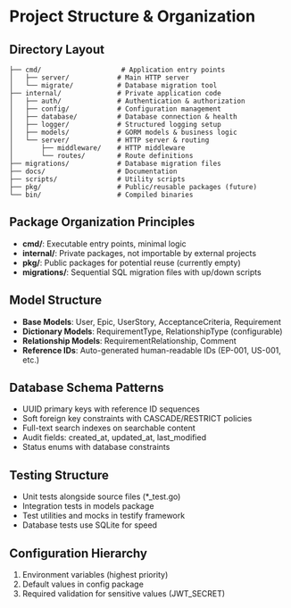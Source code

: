# Project Structure & Organization

## Directory Layout
```
├── cmd/                    # Application entry points
│   ├── server/            # Main HTTP server
│   └── migrate/           # Database migration tool
├── internal/              # Private application code
│   ├── auth/              # Authentication & authorization
│   ├── config/            # Configuration management
│   ├── database/          # Database connection & health
│   ├── logger/            # Structured logging setup
│   ├── models/            # GORM models & business logic
│   └── server/            # HTTP server & routing
│       ├── middleware/    # HTTP middleware
│       └── routes/        # Route definitions
├── migrations/            # Database migration files
├── docs/                  # Documentation
├── scripts/               # Utility scripts
├── pkg/                   # Public/reusable packages (future)
└── bin/                   # Compiled binaries
```

## Package Organization Principles
- **cmd/**: Executable entry points, minimal logic
- **internal/**: Private packages, not importable by external projects
- **pkg/**: Public packages for potential reuse (currently empty)
- **migrations/**: Sequential SQL migration files with up/down scripts

## Model Structure
- **Base Models**: User, Epic, UserStory, AcceptanceCriteria, Requirement
- **Dictionary Models**: RequirementType, RelationshipType (configurable)
- **Relationship Models**: RequirementRelationship, Comment
- **Reference IDs**: Auto-generated human-readable IDs (EP-001, US-001, etc.)

## Database Schema Patterns
- UUID primary keys with reference ID sequences
- Soft foreign key constraints with CASCADE/RESTRICT policies
- Full-text search indexes on searchable content
- Audit fields: created_at, updated_at, last_modified
- Status enums with database constraints

## Testing Structure
- Unit tests alongside source files (*_test.go)
- Integration tests in models package
- Test utilities and mocks in testify framework
- Database tests use SQLite for speed

## Configuration Hierarchy
1. Environment variables (highest priority)
2. Default values in config package
3. Required validation for sensitive values (JWT_SECRET)